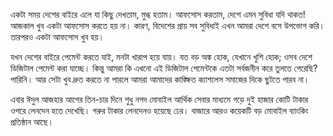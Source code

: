 একটা সময় দেশের বাইরে এলে যা কিছু দেখতাম, মুগ্ধ হতাম। আফসোস করতাম, দেশে এমন সুবিধা যদি থাকত! আজকাল খুব একটা আফসোস করতে হয় না। কারণ, বিদেশের প্রায় সব সুবিধাই এখন আমরা দেশে বসে উপভোগ করি। তারপরও একটা আফসোস খুব হয়।

যখন দেশের বাইরে পেমেন্ট করতে যাই, মনটা খারাপ হয়ে যায়। যত বড় অঙ্ক হোক, যেখানে খুশি হোক; ওসব দেশে ডিজিটাল পেমেন্ট করা যাচ্ছে। কিন্তু আমরা কি এখনো এই ডিজিটাল পেমেন্টকে এতটা সর্বজনীন করে তুলতে পেরেছি? পারিনি। আর সেটা খুব দ্রুত করতে না পারলে আমরা আমাদের কাঙ্ক্ষিত ক্যাশলেস সমাজের দিকে ছুটতে পারব না।

এবার ঈদুল আজহার আগের তিন-চার দিনে শুধু নগদ মোবাইল আর্থিক সেবার মাধ্যমে গড়ে দুই হাজার কোটি টাকার ওপরে লেনদেন হতে দেখেছি। গরুর টাকার লেনদেনও হয়েছে ঢের। বাজারে আরও কয়েকটি বড় মোবাইল ব্যাংকিং প্রতিষ্ঠান আছে।

